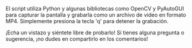 El script utiliza Python y algunas bibliotecas como OpenCV y PyAutoGUI para capturar la pantalla y grabarla como un archivo de video en formato MP4. Simplemente presiona la tecla 'q' para detener la grabación.

¡Echa un vistazo y siéntete libre de probarlo! Si tienes alguna pregunta o sugerencia, ¡no dudes en compartirlo en los comentarios!
